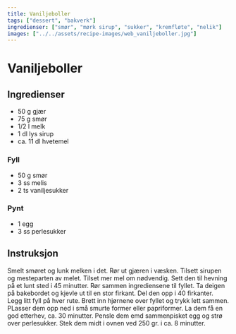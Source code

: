 ```yaml
---
title: Vaniljeboller
tags: ["dessert", "bakverk"]
ingredienser: ["smør", "mørk sirup", "sukker", "kremfløte", "nelik"]
images: ["../../assets/recipe-images/web_vaniljeboller.jpg"]
---
```


# Vaniljeboller

## Ingredienser

- 50 g gjær
- 75 g smør
- 1/2 l melk
- 1 dl lys sirup
- ca. 11 dl hvetemel

### Fyll

- 50 g smør
- 3 ss melis
- 2 ts vaniljesukker

### Pynt

- 1 egg
- 3 ss perlesukker

## Instruksjon

Smelt smøret og lunk melken i det. Rør ut gjæren i væsken. Tilsett sirupen og mesteparten av melet. Tilset mer mel om nødvendig. Sett den til hevning på et lunt sted i 45 minutter. Rør sammen ingrediensene til fyllet. Ta deigen på bakebordet og kjevle ut til en stor firkant. Del den opp i 40 firkanter. Legg litt fyll på hver rute. Brett inn hjørnene over fyllet og trykk lett sammen. PLasser dem opp ned i små smurte former eller papriformer. La dem få en god etterhev, ca. 30 minutter. Pensle dem emd sammenpisket egg og strø over perlesukker. Stek dem midt i ovnen ved 250 gr. i ca. 8 minutter.
